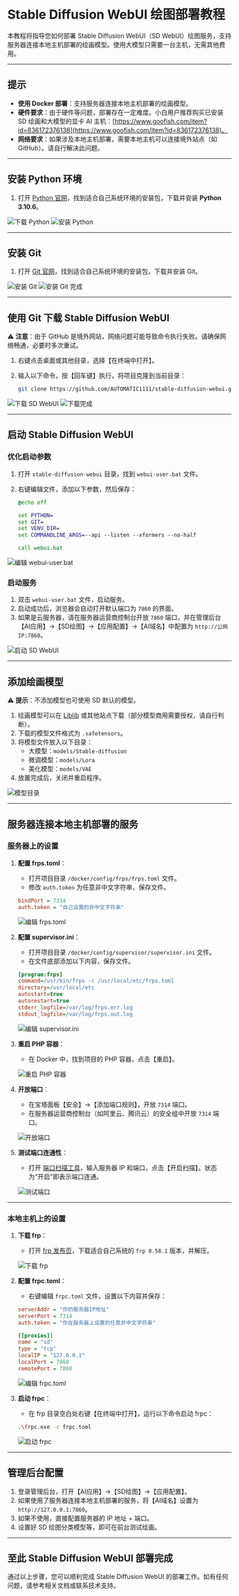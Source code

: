 # Stable Diffusion WebUI 绘图部署教程

本教程将指导您如何部署 Stable Diffusion WebUI（SD WebUI）绘图服务，支持服务器连接本地主机部署的绘画模型。使用大模型只需要一台主机，无需其他费用。

---

## 提示

- **使用 Docker 部署**：支持服务器连接本地主机部署的绘画模型。
- **硬件要求**：由于硬件等问题，部署存在一定难度。小白用户推荐购买已安装 SD 绘画和大模型的显卡 AI 主机：[https://www.goofish.com/item?id=836172376138](https://www.goofish.com/item?id=836172376138)。
- **网络要求**：如果涉及本地主机部署，需要本地主机可以连接境外站点（如 GitHub）。请自行解决此问题。

---

## 安装 Python 环境

1. 打开 [Python 官网](https://www.python.org/downloads)，找到适合自己系统环境的安装包，下载并安装 **Python 3.10.6**。

![下载 Python](https://doc.chatmoney.cn/docs/images/general/third-deployment/sd/download-python-1.png)
![安装 Python](https://doc.chatmoney.cn/docs/images/general/third-deployment/sd/install-python.png)

---

## 安装 Git

1. 打开 [Git 官网](https://git-scm.com/)，找到适合自己系统环境的安装包，下载并安装 Git。

![安装 Git](https://doc.chatmoney.cn/docs/images/general/third-deployment/sd/install-git-1.png)
![安装 Git 完成](https://doc.chatmoney.cn/docs/images/general/third-deployment/sd/install-git-3.png)

---

## 使用 Git 下载 Stable Diffusion WebUI

⚠️ **注意**：由于 GitHub 是境外网站，网络问题可能导致命令执行失败。请确保网络畅通，必要时多次重试。

1. 右键点击桌面或其他目录，选择【在终端中打开】。
2. 输入以下命令，按【回车键】执行，将项目克隆到当前目录：

   ```bash
   git clone https://github.com/AUTOMATIC1111/stable-diffusion-webui.git
   ```

![下载 SD WebUI](https://doc.chatmoney.cn/docs/images/general/third-deployment/sd/download-sd-webui-1.png)
![下载完成](https://doc.chatmoney.cn/docs/images/general/third-deployment/sd/download-sd-webui-2.png)

---

## 启动 Stable Diffusion WebUI

### 优化启动参数
1. 打开 `stable-diffusion-webui` 目录，找到 `webui-user.bat` 文件。
2. 右键编辑文件，添加以下参数，然后保存：

   ```bat
   @echo off

   set PYTHON=
   set GIT=
   set VENV_DIR=
   set COMMANDLINE_ARGS=--api --listen --xformers --no-half

   call webui.bat
   ```

![编辑 webui-user.bat](https://doc.chatmoney.cn/docs/images/general/third-deployment/sd/edit-webui-user.bat.png)

### 启动服务
1. 双击 `webui-user.bat` 文件，启动服务。
2. 启动成功后，浏览器会自动打开默认端口为 `7860` 的界面。
3. 如果是云服务器，请在服务器运营商控制台开放 `7860` 端口，并在管理后台【AI应用】->【SD绘图】->【应用配置】->【AI域名】中配置为 `http://公网IP:7860`。

![启动 SD WebUI](https://doc.chatmoney.cn/docs/images/general/third-deployment/sd/start-sd.png)

---

## 添加绘画模型

⚠️ **提示**：不添加模型也可使用 SD 默认的模型。

1. 绘画模型可以在 [Liblib](https://www.liblib.art/) 或其他站点下载（部分模型商用需要授权，请自行判断）。
2. 下载的模型文件格式为 `.safetensors`。
3. 将模型文件放入以下目录：
   - 大模型：`models/Stable-diffusion`
   - 微调模型：`models/Lora`
   - 美化模型：`models/VAE`
4. 放置完成后，关闭并重启程序。

![模型目录](https://doc.chatmoney.cn/docs/images/general/third-deployment/sd/models.png)

---

## 服务器连接本地主机部署的服务

### 服务器上的设置

1. **配置 frps.toml**：
   - 打开项目目录 `/docker/config/frps/frps.toml` 文件。
   - 修改 `auth.token` 为任意非中文字符串，保存文件。

   ```ini
   bindPort = 7314
   auth.token = "自己设置的非中文字符串"
   ```

   ![编辑 frps.toml](https://doc.chatmoney.cn/docs/images/general/third-deployment/frp/frps.toml.png)

2. **配置 supervisor.ini**：
   - 打开项目目录 `/docker/config/supervisor/supervisor.ini` 文件。
   - 在文件底部添加以下内容，保存文件。

   ```ini
   [program:frps]
   command=/usr/bin/frps -c /usr/local/etc/frps.toml
   directory=/usr/local/etc
   autostart=true
   autorestart=true
   stderr_logfile=/var/log/frps.err.log
   stdout_logfile=/var/log/frps.out.log
   ```

   ![编辑 supervisor.ini](https://doc.chatmoney.cn/docs/images/general/third-deployment/frp/supervisor.ini.png)

3. **重启 PHP 容器**：
   - 在 Docker 中，找到项目的 PHP 容器，点击【重启】。

   ![重启 PHP 容器](https://doc.chatmoney.cn/docs/images/general/third-deployment/frp/php-container-restart.png)

4. **开放端口**：
   - 在宝塔面板【安全】->【添加端口规则】，开放 `7314` 端口。
   - 在服务器运营商控制台（如阿里云、腾讯云）的安全组中开放 `7314` 端口。

   ![开放端口](https://doc.chatmoney.cn/docs/images/general/third-deployment/frp/port.png)

5. **测试端口连通性**：
   - 打开 [端口扫描工具](https://tool.chinaz.com/port)，输入服务器 IP 和端口，点击【开启扫描】。状态为“开启”即表示端口连通。

   ![测试端口](https://doc.chatmoney.cn/docs/images/general/third-deployment/frp/test-port.png)

---

### 本地主机上的设置

1. **下载 frp**：
   - 打开 [frp 发布页](https://github.com/fatedier/frp/releases)，下载适合自己系统的 `frp 0.58.1` 版本，并解压。

   ![下载 frp](https://doc.chatmoney.cn/docs/images/general/third-deployment/frp/download-frp.png)

2. **配置 frpc.toml**：
   - 右键编辑 `frpc.toml` 文件，设置以下内容并保存：

   ```ini
   serverAddr = "你的服务器IP地址"
   serverPort = 7314
   auth.token = "你在服务器上设置的任意非中文字符串"

   [[proxies]]
   name = "sd"
   type = "tcp"
   localIP = "127.0.0.1"
   localPort = 7860
   remotePort = 7860
   ```

   ![编辑 frpc.toml](https://doc.chatmoney.cn/docs/images/general/third-deployment/frp/frpc.toml.png)

3. **启动 frpc**：
   - 在 frp 目录空白处右键【在终端中打开】，运行以下命令启动 frpc：

   ```bash
   .\frpc.exe -c frpc.toml
   ```

   ![启动 frpc](https://doc.chatmoney.cn/docs/images/general/third-deployment/frp/start-frpc.png)

---

## 管理后台配置

1. 登录管理后台，打开【AI应用】->【SD绘图】->【应用配置】。
2. 如果使用了服务器连接本地主机部署的服务，将【AI域名】设置为 `http://127.0.0.1:7860`。
3. 如果不使用，直接配置服务器的 IP 地址 + 端口。
4. 设置好 SD 绘图分类模型等，即可在前台测试绘画。

---

## 至此 Stable Diffusion WebUI 部署完成

通过以上步骤，您可以顺利完成 Stable Diffusion WebUI 的部署工作。如有任何问题，请参考相关文档或联系技术支持。
